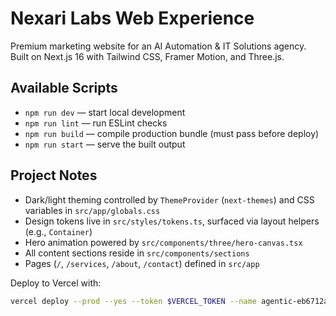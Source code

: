 # Nexari Labs Web Experience

Premium marketing website for an AI Automation & IT Solutions agency. Built on Next.js 16 with Tailwind CSS, Framer Motion, and Three.js.

## Available Scripts
- `npm run dev` — start local development
- `npm run lint` — run ESLint checks
- `npm run build` — compile production bundle (must pass before deploy)
- `npm run start` — serve the built output

## Project Notes
- Dark/light theming controlled by `ThemeProvider` (`next-themes`) and CSS variables in `src/app/globals.css`
- Design tokens live in `src/styles/tokens.ts`, surfaced via layout helpers (e.g., `Container`)
- Hero animation powered by `src/components/three/hero-canvas.tsx`
- All content sections reside in `src/components/sections`
- Pages (`/`, `/services`, `/about`, `/contact`) defined in `src/app`

Deploy to Vercel with:
```bash
vercel deploy --prod --yes --token $VERCEL_TOKEN --name agentic-eb6712aa
```
